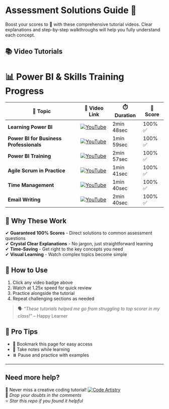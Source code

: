 # Assessment Solutions Guide 🚀

Boost your scores to 💯 with these comprehensive tutorial videos. Clear explanations and step-by-step walkthroughs will help you fully understand each concept.

## 📚 Video Tutorials

# 📊 Power BI & Skills Training Progress

| 📌 **Topic**                          | 🔗 **Video Link**                                                                                              | ⏱️ **Duration**     | 🎯 **Score** |
|---------------------------------------|---------------------------------------------------------------------------------------------------------------|---------------------|--------------|
| **Learning Power BI**                 | [![YouTube](https://img.shields.io/badge/YouTube-Watch-red)](https://youtu.be/OYw-v6kJTu8)                     | 2min 48sec          | 100% ✅       |
| **Power BI for Business Professionals** | [![YouTube](https://img.shields.io/badge/YouTube-Watch-red)](https://youtu.be/roHsHu6ToqQ)                     | 1min 59sec          | 100% ✅       |
| **Power BI Training**                 | [![YouTube](https://img.shields.io/badge/YouTube-Watch-red)](https://youtu.be/7OVllYC1U6w)                     | 2min 57sec          | 100% ✅       |
| **Agile Scrum in Practice**           | [![YouTube](https://img.shields.io/badge/YouTube-Watch-red)](https://youtu.be/32t1jqEgD80)                     | 1min 41sec          | 100% ✅       |
| **Time Management**                   | [![YouTube](https://img.shields.io/badge/YouTube-Watch-red)](https://youtu.be/tqxOT7nV5qk?si=UZbh95XpH4Fg4vCp) | 1min 40sec          | 100% ✅       |
| **Email Writing**                     | [![YouTube](https://img.shields.io/badge/YouTube-Watch-red)](https://youtu.be/E94-uTcNfCM)                     | 2min 40sec          | 100% ✅       |

## 💯 Why These Work

✔ **Guaranteed 100% Scores** - Direct solutions to common assessment questions  
✔ **Crystal Clear Explanations** - No jargon, just straightforward learning  
✔ **Time-Saving** - Get right to the key concepts you need  
✔ **Visual Learning** - Watch complex topics become simple  

## 🎯 How to Use
1. Click any video badge above
2. Watch at 1.25x speed for quick review
3. Practice alongside the tutorial
4. Repeat challenging sections as needed

> 🗣️ _“These tutorials helped me go from struggling to top scorer in my class!”_ – Happy Learner

## 📌 Pro Tips
- 📑 Bookmark this page for easy access  
- 📝 Take notes while learning  
- ⏸️ Pause and practice with examples

---

## Need more help?  
🔔 Never miss a creative coding tutorial! [![Code Artistry](https://img.shields.io/badge/YouTube-Code%20Artistry-red?logo=youtube&logoColor=white)](https://www.youtube.com/@CodeArtistry63) <br>
💬 *Drop your doubts in the comments*  
⭐ *Star this repo if you found it helpful*
